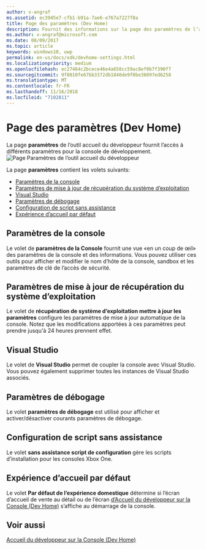 ```yaml
---
author: v-angraf
ms.assetid: ec3945e7-cfb1-b91a-7ae6-e767a7227f8a
title: Page des paramètres (Dev Home)
description: Fournit des informations sur la page des paramètres de l’application accueil du développeur pour Xbox One.
ms.author: v-angraf@microsoft.com
ms.date: 08/09/2017
ms.topic: article
keywords: windows10, uwp
permalink: en-us/docs/xdk/devhome-settings.html
ms.localizationpriority: medium
ms.openlocfilehash: ec27464c2bcece46e4a658cc59ac8ef0b7f390f7
ms.sourcegitcommit: 9f8010fe67bb3372db1840de9f0be36097ed6258
ms.translationtype: MT
ms.contentlocale: fr-FR
ms.lasthandoff: 11/16/2018
ms.locfileid: "7102811"
---
```

# <a name="settings-page-dev-home"></a>Page des paramètres (Dev Home)
   
  
La page **paramètres** de l’outil accueil du développeur fournit l’accès à différents paramètres pour la console de développement.   
 ![Page Paramètres de l’outil accueil du développeur](images/devhome_settings.png)   
  
La page **paramètres** contient les volets suivants:   
 
   *  [Paramètres de la console](#ID4EEB)  
   *  [Paramètres de mise à jour de récupération du système d’exploitation](#ID4EOB)  
   *  [Visual Studio](#ID4EYB)  
   *  [Paramètres de débogage](#ID4ECC)  
   *  [Configuration de script sans assistance](#ID4EMC)  
   *  [Expérience d’accueil par défaut](#ID4E3C)  

 
<a id="ID4EEB"></a>

   

## <a name="console-settings"></a>Paramètres de la console  
   
  
Le volet de **paramètres de la Console** fournit une vue «en un coup de œil» des paramètres de la console et des informations. Vous pouvez utiliser ces outils pour afficher et modifier le nom d’hôte de la console, sandbox et les paramètres de clé de l’accès de sécurité.   
  
<a id="ID4EOB"></a>

   

## <a name="os-recovery-update-settings"></a>Paramètres de mise à jour de récupération du système d’exploitation  
   
  
Le volet de **récupération de système d’exploitation mettre à jour les paramètres** configure les paramètres de mise à jour automatique de la console. Notez que les modifications apportées à ces paramètres peut prendre jusqu'à 24 heures prennent effet.   
  
<a id="ID4EYB"></a>

   

## <a name="visual-studio"></a>Visual Studio  
   
  
Le volet de **Visual Studio** permet de coupler la console avec Visual Studio. Vous pouvez également supprimer toutes les instances de Visual Studio associés.   
  
<a id="ID4ECC"></a>

   

## <a name="debug-settings"></a>Paramètres de débogage  
   
  
Le volet **paramètres de débogage** est utilisé pour afficher et activer/désactiver courants paramètres de débogage.   
  
<a id="ID4EMC"></a>

   

## <a name="unattended-script-configuration"></a>Configuration de script sans assistance  
   
  
Le volet **sans assistance script de configuration** gère les scripts d’installation pour les consoles Xbox One.   
  
<a id="ID4E3C"></a>

   

## <a name="default-home-experience"></a>Expérience d’accueil par défaut  
   
  
Le volet **Par défaut de l’expérience domestique** détermine si l’écran d’accueil de vente au détail ou de l’écran [d’Accueil du développeur sur la Console (Dev Home)](dev-home.md) s’affiche au démarrage de la console.   
  
<a id="ID4EJD"></a>

   

## <a name="see-also"></a>Voir aussi  
 [Accueil du développeur sur la Console (Dev Home)](dev-home.md)

  
